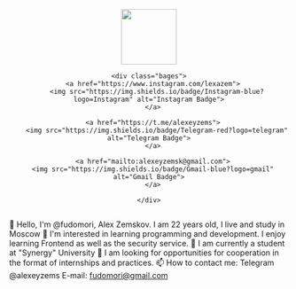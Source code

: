 <div id="header" align="center">
  <img src="https://media.giphy.com/media/cUAGuLiEcTBwRfkAQq/giphy.gif" width=100>

    <div class="bages">
      <a href="https://www.instagram.com/lexazem">
        <img src="https://img.shields.io/badge/Instagram-blue?logo=Instagram" alt="Instagram Badge">
      </a>

      <a href="https://t.me/alexeyzems">
        <img src="https://img.shields.io/badge/Telegram-red?logo=telegram" alt="Telegram Badge">
      </a>

      <a href="mailto:alexeyzemsk@gmail.com">
      <img src="https://img.shields.io/badge/Gmail-blue?logo=gmail" alt="Gmail Badge">
      </a>

    </div>
  
  <img src="https://komarev.com/ghpvc/?username=fudomori&style=flat-square&color=blue" alt=""/>
</div>




👋 Hello, I'm @fudomori, Alex Zemskov. I am 22 years old, I live and study in Moscow
👀 I'm interested in learning programming and development. I enjoy learning Frontend as well as the security service.
🌱 I am currently a student at "Synergy" University
💞️ I am looking for opportunities for cooperation in the format of internships and practices.
📫 How to contact me:
Telegram @alexeyzems
E-mail: fudomori@gmail.com
